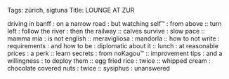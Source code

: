 Tags: zürich, sigtuna
Title: LOUNGE AT ZUR
  
driving in banff : on a narrow road : but watching self™ : from above :: turn left : follow the river : then the railway :: calves survive : slow pace :: mamma mia : is not english :: meravigliosa : mandorla :: how to not write : requirements : and how to be : diplomatic about it :: lunch : at reasonable prices : a perk :: learn secrets : from noKagou™ :: improvement tips : and a willingness : to deploy them :: egg fried rice : twice :: whipped cream : chocolate covered nuts : twice :: sysiphus : unanswered